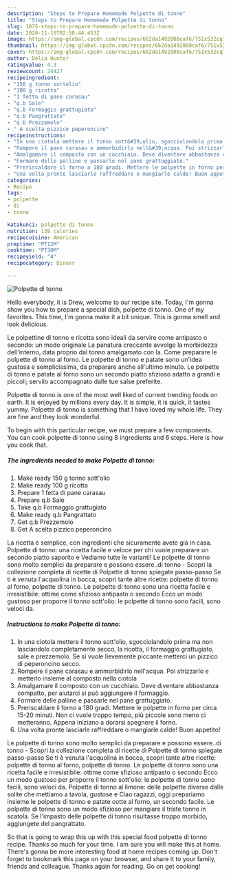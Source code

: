 ```yaml
---
description: "Steps to Prepare Homemade Polpette di tonno"
title: "Steps to Prepare Homemade Polpette di tonno"
slug: 1075-steps-to-prepare-homemade-polpette-di-tonno
date: 2020-11-10T02:58:44.453Z
image: https://img-global.cpcdn.com/recipes/662da1492008caf6/751x532cq70/polpette-di-tonno-recipe-main-photo.jpg
thumbnail: https://img-global.cpcdn.com/recipes/662da1492008caf6/751x532cq70/polpette-di-tonno-recipe-main-photo.jpg
cover: https://img-global.cpcdn.com/recipes/662da1492008caf6/751x532cq70/polpette-di-tonno-recipe-main-photo.jpg
author: Delia Hunter
ratingvalue: 4.3
reviewcount: 24427
recipeingredient:
- "150 g tonno sottolio"
- "100 g ricotta"
- "1 fetta di pane carasau"
- "q.b Sale"
- "q.b Formaggio grattugiato"
- "q.b Pangrattato"
- "q.b Prezzemolo"
- " A scelta pizzico peperoncino"
recipeinstructions:
- "In una ciotola mettere il tonno sott&#39;olio, sgocciolandolo prima ma non lasciandolo completamente secco, la ricotta, il formaggio grattugiato, sale e prezzemolo. Se si vuole lievemente piccante metterci un pizzico di peperoncino secco."
- "Rompere il pane carasau e ammorbidirlo nell&#39;acqua. Poi strizzarlo e metterlo insieme al composto nella ciotola"
- "Amalgamare il composto con un cucchiaio. Deve diventare abbastanza compatto, per aiutarci si può aggiungere il formaggio."
- "Formare delle palline e passarle nel pane grattuggiato."
- "Preriscaldare il forno a 180 gradi. Mettere le polpette in forno per circa 15-20 minuti. Non ci vuole troppo tempo, più piccole sono meno ci metteranno. Appena iniziano a dorarsi spegnere il forno."
- "Una volta pronte lasciarle raffreddare o mangiarle calde! Buon appetito!"
categories:
- Recipe
tags:
- polpette
- di
- tonno

katakunci: polpette di tonno 
nutrition: 139 calories
recipecuisine: American
preptime: "PT12M"
cooktime: "PT30M"
recipeyield: "4"
recipecategory: Dinner

---
```



![Polpette di tonno](https://img-global.cpcdn.com/recipes/662da1492008caf6/751x532cq70/polpette-di-tonno-recipe-main-photo.jpg)

Hello everybody, it is Drew, welcome to our recipe site. Today, I'm gonna show you how to prepare a special dish, polpette di tonno. One of my favorites. This time, I'm gonna make it a bit unique. This is gonna smell and look delicious.

Le polpettine di tonno e ricotta sono ideali da servire come antipasto o secondo: un modo originale La panatura croccante avvolge la morbidezza dell&#39;interno, data proprio dal tonno amalgamato con la. Come preparare le polpette di tonno al forno. Le polpette di tonno e patate sono un&#39;idea gustosa e semplicissima, da preparare anche all&#39;ultimo minuto. Le polpette di tonno e patate al forno sono un secondo piatto sfizioso adatto a grandi e piccoli; servilo accompagnato dalle tue salse preferite.

Polpette di tonno is one of the most well liked of current trending foods on earth. It is enjoyed by millions every day. It is simple, it is quick, it tastes yummy. Polpette di tonno is something that I have loved my whole life. They are fine and they look wonderful.


To begin with this particular recipe, we must prepare a few components. You can cook polpette di tonno using 8 ingredients and 6 steps. Here is how you cook that.

<!--inarticleads1-->

##### The ingredients needed to make Polpette di tonno:

1. Make ready 150 g tonno sott&#39;olio
1. Make ready 100 g ricotta
1. Prepare 1 fetta di pane carasau
1. Prepare q.b Sale
1. Take q.b Formaggio grattugiato
1. Make ready q.b Pangrattato
1. Get q.b Prezzemolo
1. Get  A scelta pizzico peperoncino


La ricetta è semplice, con ingredienti che sicuramente avete già in casa. Polpette di tonno: una ricetta facile e veloce per chi vuole preparare un secondo piatto saporito e Vediamo tutte le varianti! Le polpette di tonno sono molto semplici da preparare e possono essere..di tonno - Scopri la collezione completa di ricette di Polpette di tonno spiegate passo-passo Se ti è venuta l&#39;acquolina in bocca, scopri tante altre ricette: polpette di tonno al forno, polpette di tonno. Le polpette di tonno sono una ricetta facile e irresistibile: ottime come sfizioso antipasto o secondo Ecco un modo gustoso per proporre il tonno sott&#39;olio: le polpette di tonno sono facili, sono veloci da. 

<!--inarticleads2-->

##### Instructions to make Polpette di tonno:

1. In una ciotola mettere il tonno sott&#39;olio, sgocciolandolo prima ma non lasciandolo completamente secco, la ricotta, il formaggio grattugiato, sale e prezzemolo. Se si vuole lievemente piccante metterci un pizzico di peperoncino secco.
1. Rompere il pane carasau e ammorbidirlo nell&#39;acqua. Poi strizzarlo e metterlo insieme al composto nella ciotola
1. Amalgamare il composto con un cucchiaio. Deve diventare abbastanza compatto, per aiutarci si può aggiungere il formaggio.
1. Formare delle palline e passarle nel pane grattuggiato.
1. Preriscaldare il forno a 180 gradi. Mettere le polpette in forno per circa 15-20 minuti. Non ci vuole troppo tempo, più piccole sono meno ci metteranno. Appena iniziano a dorarsi spegnere il forno.
1. Una volta pronte lasciarle raffreddare o mangiarle calde! Buon appetito!


Le polpette di tonno sono molto semplici da preparare e possono essere..di tonno - Scopri la collezione completa di ricette di Polpette di tonno spiegate passo-passo Se ti è venuta l&#39;acquolina in bocca, scopri tante altre ricette: polpette di tonno al forno, polpette di tonno. Le polpette di tonno sono una ricetta facile e irresistibile: ottime come sfizioso antipasto o secondo Ecco un modo gustoso per proporre il tonno sott&#39;olio: le polpette di tonno sono facili, sono veloci da. Polpette di tonno al limone: delle polpette diverse dalle solite che mettiamo a tavola, gustose e Ciao ragazzi, oggi prepariamo insieme le polpette di tonno e patate cotte al forno, un secondo facile. Le polpette di tonno sono un modo sfizioso per mangiare il triste tonno in scatola. Se l&#39;impasto delle polpette di tonno risultasse troppo morbido, aggiungete del pangrattato. 

So that is going to wrap this up with this special food polpette di tonno recipe. Thanks so much for your time. I am sure you will make this at home. There's gonna be more interesting food at home recipes coming up. Don't forget to bookmark this page on your browser, and share it to your family, friends and colleague. Thanks again for reading. Go on get cooking!
